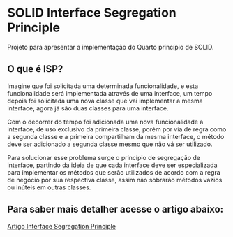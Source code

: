 # SOLID Interface Segregation Principle
Projeto para apresentar a implementação do Quarto princípio de SOLID.

## O que é ISP?
Imagine que foi solicitada uma determinada funcionalidade, e esta funcionalidade será implementada através de uma interface, um tempo depois foi solicitada uma nova classe que vai implementar a mesma interface, agora já são duas classes para uma interface.

Com o decorrer do tempo foi adicionada uma nova funcionalidade a interface, de uso exclusivo da primeira classe, porém por via de regra como a segunda classe e a primeira compartilham da mesma interface, o método deve ser adicionado a segunda classe mesmo que não vá ser utilizado.

Para solucionar esse problema surge o princípio de segregação de interface, partindo da ideia de que cada interface deve ser especializada para implementar os métodos que serão utilizados de acordo com a regra de negócio por sua respectiva classe, assim não sobrarão métodos vazios ou inúteis em outras classes.

## Para saber mais detalher acesse o artigo abaixo:
[Artigo Interface Segregation Principle](https://medium.com/@JoaoVictorCarneiroAureliano/interface-segregation-principle-isp-e001d601949c)
